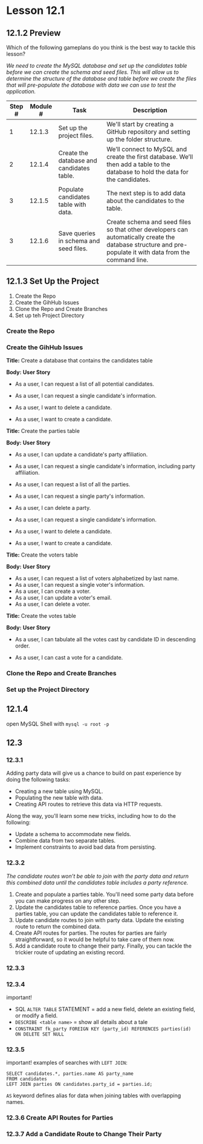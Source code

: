 # Lesson 12.1

## 12.1.2 Preview

Which of the following gameplans do you think is the best way to tackle this lesson?

_We need to create the MySQL database and set up the candidates table before we can create the schema and seed files. This will allow us to determine the structure of the database and table before we create the files that will pre-populate the database with data we can use to test the application._

| Step # | Module # | Task                                      | Description                                                                                                                                                |
| ------ | -------- | ----------------------------------------- | ---------------------------------------------------------------------------------------------------------------------------------------------------------- |
| 1      | 12.1.3   | Set up the project files.                 | We'll start by creating a GitHub repository and setting up the folder structure.                                                                           |
| 2      | 12.1.4   | Create the database and candidates table. | We’ll connect to MySQL and create the first database. We’ll then add a table to the database to hold the data for the candidates.                          |
| 3      | 12.1.5   | Populate candidates table with data.      | The next step is to add data about the candidates to the table.                                                                                            |
| 3      | 12.1.6   | Save queries in schema and seed files.    | Create schema and seed files so that other developers can automatically create the database structure and pre-populate it with data from the command line. |

## 12.1.3 Set Up the Project

1. Create the Repo
1. Create the GihHub Issues
1. Clone the Repo and Create Branches
1. Set up teh Project Directory

### Create the Repo

### Create the GihHub Issues

**Title:**
Create a database that contains the candidates table

**Body:**
**User Story**

-   As a user, I can request a list of all potential candidates.

-   As a user, I can request a single candidate's information.

-   As a user, I want to delete a candidate.

-   As a user, I want to create a candidate.

**Title:**
Create the parties table

**Body:**
**User Story**

-   As a user, I can update a candidate's party affiliation.

-   As a user, I can request a single candidate's information, including party affiliation.

-   As a user, I can request a list of all the parties.

-   As a user, I can request a single party's information.

-   As a user, I can delete a party.

-   As a user, I can request a single candidate's information.

-   As a user, I want to delete a candidate.

-   As a user, I want to create a candidate.

**Title:**
Create the voters table

**Body:**
**User Story**

-   As a user, I can request a list of voters alphabetized by last name.
-   As a user, I can request a single voter's information.
-   As a user, I can create a voter.
-   As a user, I can update a voter's email.
-   As a user, I can delete a voter.

**Title:**
Create the votes table

**Body:**
**User Story**

-   As a user, I can tabulate all the votes cast by candidate ID in descending order.

-   As a user, I can cast a vote for a candidate.

### Clone the Repo and Create Branches

### Set up the Project Directory

## 12.1.4

open MySQL Shell with `mysql -u root -p`

## 12.3

### 12.3.1

Adding party data will give us a chance to build on past experience by doing the following tasks:

-   Creating a new table using MySQL.
-   Populating the new table with data.
-   Creating API routes to retrieve this data via HTTP requests.

Along the way, you'll learn some new tricks, including how to do the following:

-   Update a schema to accommodate new fields.
-   Combine data from two separate tables.
-   Implement constraints to avoid bad data from persisting.

### 12.3.2

_The candidate routes won’t be able to join with the party data and return this combined data until the candidates table includes a party reference._

1. Create and populate a parties table. You'll need some party data before you can make progress on any other step.
1. Update the candidates table to reference parties. Once you have a parties table, you can update the candidates table to reference it.
1. Update candidate routes to join with party data. Update the existing route to return the combined data.
1. Create API routes for parties. The routes for parties are fairly straightforward, so it would be helpful to take care of them now.
1. Add a candidate route to change their party. Finally, you can tackle the trickier route of updating an existing record.

### 12.3.3

### 12.3.4

important!

-   SQL `ALTER TABLE` STATEMENT = add a new field, delete an existing field, or modify a field.
-   `DESCRIBE <table name>` = show all details about a tale
-   `CONSTRAINT fk_party FOREIGN KEY (party_id) REFERENCES parties(id) ON DELETE SET NULL`

### 12.3.5

important!
examples of searches with `LEFT JOIN`:

```
SELECT candidates.*, parties.name AS party_name
FROM candidates
LEFT JOIN parties ON candidates.party_id = parties.id;
```

`AS` keyword defines alias for data when joining tables with overlapping names. 

### 12.3.6 Create API Routes for Parties

### 12.3.7 Add a Candidate Route to Change Their Party